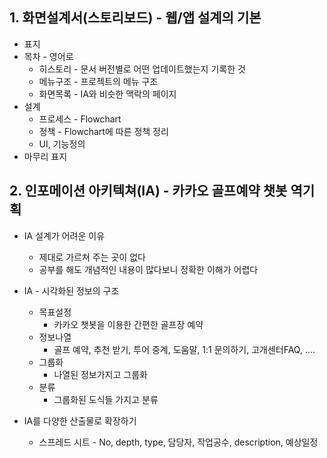 ## 1. 화면설계서(스토리보드) - 웹/앱 설계의 기본
* 표지
* 목차 - 영어로
  * 히스토리 - 문서 버전별로 어떤 업데이트했는지 기록한 것
  * 메뉴구조 - 프로젝트의 메뉴 구조
  * 화면목록 - IA와 비슷한 맥락의 페이지
* 설계
  * 프로세스 - Flowchart
  * 정책 - Flowchart에 따른 정책 정리
  * UI, 기능정의
* 마무리 표지

## 2. 인포메이션 아키텍쳐(IA) - 카카오 골프예약 챗봇 역기획
* IA 설계가 어려운 이유
  * 제대로 가르쳐 주는 곳이 없다
  * 공부를 해도 개념적인 내용이 많다보니 정확한 이해가 어렵다

* IA - 시각화된 정보의 구조
  * 목표설정
    * 카카오 챗봇을 이용한 간편한 골프장 예약
  * 정보나열
    * 골프 예약, 추천 받기, 투어 중계, 도움말, 1:1 문의하기, 고개센터FAQ, ....
  * 그룹화
    * 나열된 정보가지고 그룹화
  * 분류
    * 그룹화된 도식들 가지고 분류

* IA를 다양한 산출물로 확장하기
  * 스프레드 시트 - No, depth, type, 담당자, 작업공수, description, 예상일정
